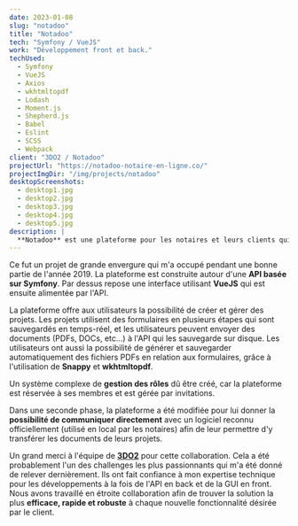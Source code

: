 ```yaml
---
date: 2023-01-08
slug: "notadoo"
title: "Notadoo"
tech: "Symfony / VueJS"
work: "Développement front et back."
techUsed:
  - Symfony
  - VueJS
  - Axios
  - wkhtmltopdf
  - Lodash
  - Moment.js
  - Shepherd.js
  - Babel
  - Eslint
  - SCSS
  - Webpack
client: "3DO2 / Notadoo"
projectUrl: "https://notadoo-notaire-en-ligne.co/"
projectImgDir: "/img/projects/notadoo"
desktopScreenshots:
  - desktop1.jpg
  - desktop2.jpg
  - desktop3.jpg
  - desktop4.jpg
  - desktop5.jpg
description: |
  **Notadoo** est une plateforme pour les notaires et leurs clients qui leur permet de numériser leur process de travail.
---
```


Ce fut un projet de grande envergure qui m'a occupé pendant une bonne partie de l'année 2019. La plateforme est construite autour d'une **API basée sur Symfony**. Par dessus repose une interface utilisant **VueJS** qui est ensuite alimentée par l'API.

La plateforme offre aux utilisateurs la possibilité de créer et gérer des projets. Les projets utilisent des formulaires en plusieurs étapes qui sont sauvegardés en temps-réel, et les utilisateurs peuvent envoyer des documents (PDFs, DOCs, etc...) à l'API qui les sauvegarde sur disque. Les utilisateurs ont aussi la possibilité de générer et sauvegarder automatiquement des fichiers PDFs en relation aux formulaires, grâce à l'utilisation de **Snappy** et **wkhtmltopdf**.

Un système complexe de **gestion des rôles** dû être créé, car la plateforme est réservée à ses membres et est gérée par invitations.

Dans une seconde phase, la plateforme a été modifiée pour lui donner la **possibilité de communiquer directement** avec un logiciel reconnu officiellement (utilisé en local par les notaires) afin de leur permettre d'y transférer les documents de leurs projets.

Un grand merci à l'équipe de **[3DO2](https://www.3do2.fr/)** pour cette collaboration. Cela a été probablement l'un des challenges les plus passionnants qui m'a été donné de relever dernièrement. Ils ont fait confiance à mon expertise technique pour les développements à la fois de l'API en back et de la GUI en front. Nous avons travaillé en étroite collaboration afin de trouver la solution la plus **efficace, rapide et robuste** à chaque nouvelle fonctionnalité désirée par le client.
